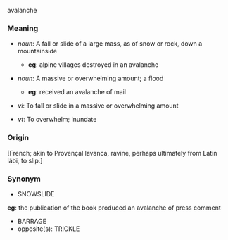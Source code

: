 avalanche
### Meaning
+ _noun_: A fall or slide of a large mass, as of snow or rock, down a mountainside
	+ __eg__: alpine villages destroyed in an avalanche
+ _noun_: A massive or overwhelming amount; a flood
	+ __eg__: received an avalanche of mail

+ _vi_: To fall or slide in a massive or overwhelming amount
+ _vt_: To overwhelm; inundate

### Origin

[French; akin to Provençal lavanca, ravine, perhaps ultimately from Latin lābī, to slip.]

### Synonym

+ SNOWSLIDE

__eg__: the publication of the book produced an avalanche of press comment

+ BARRAGE
+ opposite(s): TRICKLE


